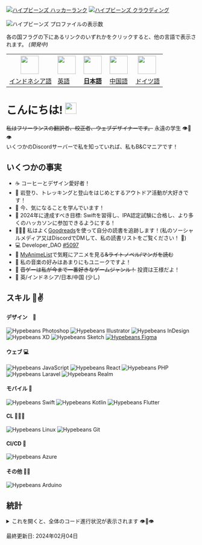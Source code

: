 [![ハイプビーンズ ハッカーランク](https://img.shields.io/badge/HackerRank-00EA64?style=for-the-badge&logo=hackerrank&logoColor=white)](https://hackerrank.com/profile/hypebeans)
[![ハイプビーンズ クラウディング](https://img.shields.io/badge/Crowdin-2E3340?style=for-the-badge&logo=crowdin&logoColor=white)](https://crowdin.com/profile/hypebeans)
<br><br>
![ハイプビーンズ プロファイルの表示数](https://komarev.com/ghpvc/?username=hypebeans&style=flat-square&color=lightgrey)

各の国フラグの下にあるリンクのいずれかをクリックすると、他の言語で表示されます。 *(開発中)* <br>
<table>
<tr>
  <th>
    <img style="margin-right: 5px;" src="https://github.com/hypebeans/hypebeans/assets/24372255/c019f3bf-1a8a-47c8-be6e-40eaed34408f" height="48" />
  </th>
  <th>
    <img style="margin-right: 5px;" src="https://github.com/hypebeans/hypebeans/assets/24372255/047289ef-c856-4c41-9a0e-223e1988b4a8" height="48" />
  </th>
  <th>
    <img style="margin-right: 5px;" src="https://github.com/hypebeans/hypebeans/assets/24372255/29aa007b-e0eb-4c26-99af-26276665856c" height="48" />
  </th>
  <th>
    <img style="margin-right: 5px;" src="https://github.com/hypebeans/hypebeans/assets/24372255/677ffca1-4350-4e51-8465-f39a79127f8c" height="48" />
  </th>
  <th>
    <img style="margin-right: 5px;" src="https://github.com/hypebeans/hypebeans/assets/24372255/64477e36-fafd-4163-a1c8-620988b4bcf4" height="48" />
  </th>
</tr>
<tr>
  <td>
    <a href="https://github.com/hypebeans/hypebeans/blob/main/README-ID.md">インドネシア語</a>
  </td>
  <td>
    <a href="https://github.com/hypebeans/hypebeans">英語</a>
  </td>
  <td>
    <a href="https://github.com/hypebeans/hypebeans/blob/main/README-JP.md"><b>日本語</b></a>
  </td>
  <td>
    <a href="https://github.com/hypebeans/hypebeans/blob/main/README-CN.md">中国語</a>
  </td>
  <td>
    <a href="https://github.com/hypebeans/hypebeans/blob/main/README-DE.md">ドイツ語</a>
  </td>
</tr>
</table>

# こんにちは! <img src="https://raw.githubusercontent.com/MartinHeinz/MartinHeinz/master/wave.gif" width="30px">

~~私はフリーランスの翻訳者、校正者、ウェブデザイナーです。~~ 永遠の学生 👁👄👁<br>
いくつかのDiscordサーバーで私を知っていれば、私もB&Cマニアです！<br>

## いくつかの事実
- ☕️   コーヒーとデザイン愛好者！
- 🧗  岩登り、トレッキングと登山をはじめとするアウトドア活動が大好きです！
- 🌱  今、気になることを学んでいます！
- 💪  2024年に達成すべき目標: Swiftを習得し、IPA認定試験に合格し、より多くのハッカソンに参加できるようにする！
- 👨🏻‍💻  私はよく[Goodreads](https://goodreads.com)を使って自分の読書を追跡します！(私のソーシャルメディア又はDiscordでDMして、私の読書リストをご覧ください！ 🥰)
- 💻  Developer_DAO [#5097](https://pixel-devs.developerdao.com/?developerId=5097)
- 🍡  [MyAnimeList](https://myanimelist.net/profile/hypebeans)で気軽にアニメを見る~~&ライトノベル/マンガを読む~~
- 🎵  私の音楽の好みはあまりにもユニークですよ！
- 👑  ~~音ゲーは私が今まで一番好きなゲームジャンル！~~ 投資は王様だよ！
- 👄 英/インドネシア/日本/中国 (少し)

## スキル 🐸✌️

#### デザイン　📝
![Hypebeans Photoshop](https://img.shields.io/badge/Adobe%20Photoshop-31A8FF?logo=adobephotoshop&logoColor=fff&style=for-the-badge)
![Hypebeans Illustrator](https://img.shields.io/badge/Adobe%20Illustrator-FF9A00?style=for-the-badge&logo=adobeillustrator&logoColor=fff)
![Hypebeans InDesign](https://img.shields.io/badge/Adobe%20InDesign-FF3366?style=for-the-badge&logo=adobeindesign&logoColor=fff)
![Hypebeans XD](https://img.shields.io/badge/Adobe%20XD-FF61F6?style=for-the-badge&logo=adobexd&logoColor=fff)
![Hypebeans Sketch](https://img.shields.io/badge/Sketch-F7B500?style=for-the-badge&logo=sketch&logoColor=fff)
[![Hypebeans Figma](https://img.shields.io/badge/Figma-F24E1E?style=for-the-badge&logo=figma&logoColor=fff)](https://www.figma.com/@hypebeans)

#### ウェブ 💻
![Hypebeans JavaScript](https://img.shields.io/badge/JavaScript-F7DF1E?style=for-the-badge&logo=javascript&logoColor=fff)
![Hypebeans React](https://img.shields.io/badge/React-61DAFB?style=for-the-badge&logo=react&logoColor=fff)
![Hypebeans PHP](https://img.shields.io/badge/PHP-777BB4?style=for-the-badge&logo=php&logoColor=fff)
![Hypebeans Laravel](https://img.shields.io/badge/Laravel-FF2D20?style=for-the-badge&logo=laravel&logoColor=fff)
![Hypebeans Realm](ttps://img.shields.io/badge/Realm-39477F?style=for-the-badge&logo=realm&logoColor=fff)

#### モバイル 📱
![Hypebeans Swift](https://img.shields.io/badge/Swift-F05138?style=for-the-badge&logo=swift&logoColor=fff)
![Hypebeans Kotlin](https://img.shields.io/badge/Kotlin-7F52FF?style=for-the-badge&logo=kotlin&logoColor=fff)
![Hypebeans Flutter](https://img.shields.io/badge/Flutter-02569B?style=for-the-badge&logo=flutter&logoColor=fff)

#### CL 🧑🏻‍💻
![Hypebeans Linux](https://img.shields.io/badge/Linux-FCC624?style=for-the-badge&logo=linux&logoColor=000)
![Hypebeans Git](https://img.shields.io/badge/Git-F05032?style=for-the-badge&logo=git&logoColor=fff)

#### CI/CD 🏁
![Hypebeans Azure](https://img.shields.io/badge/Azure-0078D4?style=for-the-badge&logo=microsoftazure&logoColor=fff)

#### その他 👦🏻
![Hypebeans Arduino](https://img.shields.io/badge/Arduino-00878F?style=for-the-badge&logo=arduino&logoColor=fff)

## 統計
<details>
<summary>これを開くと、全体のコード進行状況が表示されます 👁👄👁</summary>
<a href="https://github.com/hypebeans">
<img align="center" src="https://github-readme-stats.vercel.app/api?username=hypebeans&show_icons=true&text_color=fdfdfd&icon_color=fdfdfd&bg_color=191919&hide_title=true" alt="github stats for hypebeans" />
</a>
<a href="https://github.com/hypebeans">
<img align="center" src="https://github-readme-stats.vercel.app/api/top-langs/?username=hypebeans&hide=java,html&&text_color=fdfdfd&icon_color=fdfdfd&bg_color=191919&hide_title=true" alt="github repository stats for hypebeans" />
</a>
<a href="https://github.com/hypebeans">
  <img src="https://github-profile-trophy.vercel.app/?username=hypebeans" alt="github trophy stats for hypebeans">
</a>
</details>

<italic>最終更新日: 2024年02月04日</italic>

